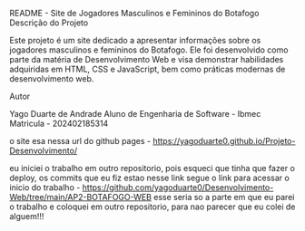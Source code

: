 README - Site de Jogadores Masculinos e Femininos do Botafogo
Descrição do Projeto

Este projeto é um site dedicado a apresentar informações sobre os jogadores masculinos e femininos do Botafogo. Ele foi desenvolvido como parte da matéria de Desenvolvimento Web e visa demonstrar habilidades adquiridas em HTML, CSS e JavaScript, bem como práticas modernas de desenvolvimento web.

Autor

Yago Duarte de Andrade
Aluno de Engenharia de Software - Ibmec
Matricula - 202402185314

o site esa nessa url do github pages - https://yagoduarte0.github.io/Projeto-Desenvolvimento/

eu iniciei o trabalho em outro repositorio, pois esqueci que tinha que fazer o deploy, os commits que eu fiz estao nesse link
segue o link para acessar o inicio do trabalho - https://github.com/yagoduarte0/Desenvolvimento-Web/tree/main/AP2-BOTAFOGO-WEB
esse seria so a parte em que eu parei o trabalho e coloquei em outro repositorio, para nao parecer que eu colei de alguem!!!
